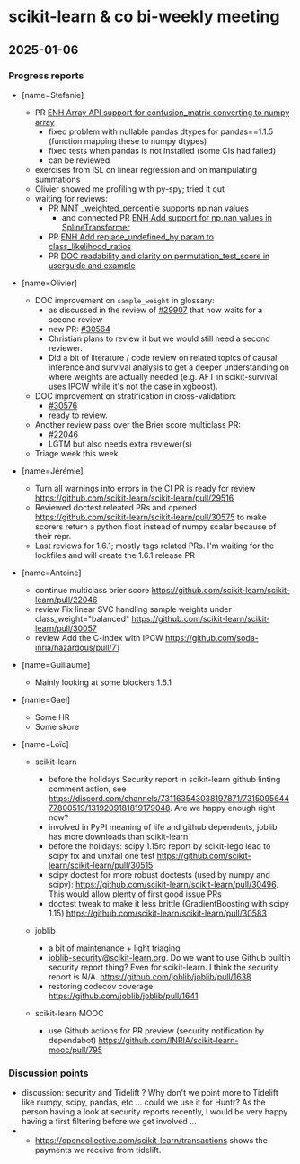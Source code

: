 # scikit-learn & co bi-weekly meeting

## 2025-01-06

### Progress reports

- [name=Stefanie]
    - PR [ENH Array API support for confusion_matrix converting to numpy array](https://github.com/scikit-learn/scikit-learn/pull/30562)
        - fixed problem with nullable pandas dtypes for pandas==1.1.5 	(function mapping these to numpy dtypes)
        - fixed tests when pandas is not installed (some CIs had failed)
        - can be reviewed
    - exercises from ISL on linear regression and on manipulating summations
    - Olivier showed me profiling with py-spy; tried it out
    - waiting for reviews:
        - PR [MNT _weighted_percentile supports np.nan values](https://github.com/scikit-learn/scikit-learn/pull/29034)
            - and connected PR [ENH Add support for np.nan values in SplineTransformer](https://github.com/scikit-learn/scikit-learn/pull/28043)
        - PR [ENH Add replace_undefined_by param to class_likelihood_ratios](https://github.com/scikit-learn/scikit-learn/pull/29288)
        - PR [DOC readability and clarity on permutation_test_score in userguide and example](https://github.com/scikit-learn/scikit-learn/pull/30351)

- [name=Olivier]
    - DOC improvement on `sample_weight` in glossary:
        - as discussed in the review of [#29907](https://github.com/scikit-learn/scikit-learn/pull/29907) that now waits for a second review
        - new PR: [#30564](https://github.com/scikit-learn/scikit-learn/pull/30564)
        - Christian plans to review it but we would still need a second reviewer.
        - Did a bit of literature / code review on related topics of causal inference and survival analysis to get a deeper understanding on where weights are actually needed (e.g. AFT in scikit-survival uses IPCW while it's not the case in xgboost).
    - DOC improvement on stratification in cross-validation:
        - [#30576](https://github.com/scikit-learn/scikit-learn/pull/30576)
        - ready to review.
    - Another review pass over the Brier score multiclass PR:
        - [#22046](https://github.com/scikit-learn/scikit-learn/pull/22046)
        - LGTM but also needs extra reviewer(s)
    - Triage week this week.

- [name=Jérémie]
    - Turn all warnings into errors in the CI PR is ready for review https://github.com/scikit-learn/scikit-learn/pull/29516
    - Reviewed doctest releated PRs and opened https://github.com/scikit-learn/scikit-learn/pull/30575 to make scorers return a python float instead of numpy scalar because of their repr.
    - Last reviews for 1.6.1; mostly tags related PRs.
      I'm waiting for the lockfiles and will create the 1.6.1 release PR

- [name=Antoine]
    - continue multiclass brier score https://github.com/scikit-learn/scikit-learn/pull/22046
    - review Fix linear SVC handling sample weights under class_weight="balanced" https://github.com/scikit-learn/scikit-learn/pull/30057
    - review Add the C-index with IPCW https://github.com/soda-inria/hazardous/pull/71

- [name=Guillaume]
    - Mainly looking at some blockers 1.6.1

- [name=Gael]
    - Some HR
    - Some skore


- [name=Loïc]
   - scikit-learn
     - before the holidays Security report in scikit-learn github linting comment action, see
       https://discord.com/channels/731163543038197871/731509564477800519/1319209181819179048.
       Are we happy enough right now?
     - involved in PyPI meaning of life and github dependents, joblib has more
        downloads than scikit-learn
     - before the holidays: scipy 1.15rc report by scikit-lego lead to scipy fix and unxfail one test https://github.com/scikit-learn/scikit-learn/pull/30515
     - scipy doctest for more robust doctests (used by numpy and scipy): https://github.com/scikit-learn/scikit-learn/pull/30496. This would allow plenty of first good issue PRs
     - doctest tweak to make it less brittle (GradientBoosting with scipy 1.15)
       https://github.com/scikit-learn/scikit-learn/pull/30583

   - joblib
     - a bit of maintenance + light triaging
     - joblib-security@scikit-learn.org. Do we want to use Github builtin security report
       thing? Even for scikit-learn. I think the security report is N/A.
       https://github.com/joblib/joblib/pull/1638
     - restoring codecov coverage: https://github.com/joblib/joblib/pull/1641

   - scikit-learn MOOC
     - use Github actions for PR preview (security notification by
       dependabot) https://github.com/INRIA/scikit-learn-mooc/pull/795


### Discussion points

- discussion: security and Tidelift ? Why don't we point more to Tidelift like numpy, scipy, pandas, etc ... could we use it for Huntr? As the person having a look at security reports recently, I would be very happy having a first filtering before we get involved ...
- - https://opencollective.com/scikit-learn/transactions shows the payments we receive from tidelift.
